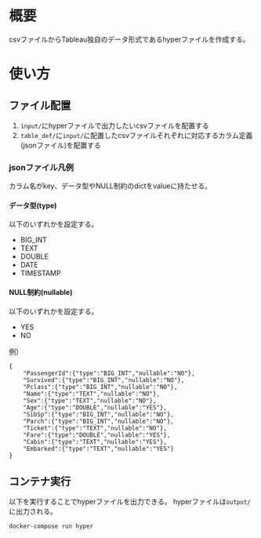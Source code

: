 # 概要
csvファイルからTableau独自のデータ形式であるhyperファイルを作成する。

# 使い方

## ファイル配置

1. `input/`にhyperファイルで出力したいcsvファイルを配置する
1. `table_def/`に`input/`に配置したcsvファイルそれぞれに対応するカラム定義(jsonファイル)を配置する

### jsonファイル凡例
カラム名がkey、データ型やNULL制約のdictをvalueに持たせる。

#### データ型(type)
以下のいずれかを設定する。

- BIG_INT
- TEXT
- DOUBLE
- DATE
- TIMESTAMP

#### NULL制約(nullable)
以下のいずれかを設定する。

- YES
- NO

例）
```
{
    "PassengerId":{"type":"BIG_INT","nullable":"NO"},
    "Survived":{"type":"BIG_INT","nullable":"NO"},
    "Pclass":{"type":"BIG_INT","nullable":"NO"},
    "Name":{"type":"TEXT","nullable":"NO"},
    "Sex":{"type":"TEXT","nullable":"NO"},
    "Age":{"type":"DOUBLE","nullable":"YES"},
    "SibSp":{"type":"BIG_INT","nullable":"NO"},
    "Parch":{"type":"BIG_INT","nullable":"NO"},
    "Ticket":{"type":"TEXT","nullable":"NO"},
    "Fare":{"type":"DOUBLE","nullable":"YES"},
    "Cabin":{"type":"TEXT","nullable":"YES"},
    "Embarked":{"type":"TEXT","nullable":"YES"}
}
```

## コンテナ実行
以下を実行することでhyperファイルを出力できる。
hyperファイルは`output/`に出力される。


```
docker-compose run hyper
```